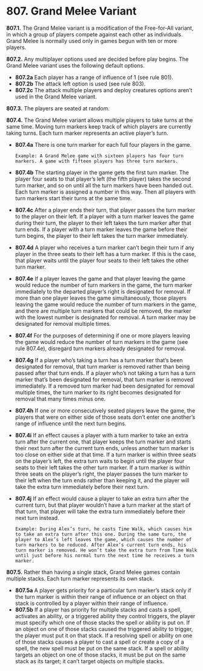 # **807.** Grand Melee Variant

**807.1.** The Grand Melee variant is a modification of the Free-for-All variant, in which a group of players compete against each other as individuals. Grand Melee is normally used only in games begun with ten or more players.

**807.2.** Any multiplayer options used are decided before play begins. The Grand Melee variant uses the following default options.
+ **807.2a** Each player has a range of influence of 1 (see rule 801).
+ **807.2b** The attack left option is used (see rule 803).
+ **807.2c** The attack multiple players and deploy creatures options aren’t used in the Grand Melee variant.

**807.3.** The players are seated at random.

**807.4.** The Grand Melee variant allows multiple players to take turns at the same time. Moving turn markers keep track of which players are currently taking turns. Each turn marker represents an active player’s turn.
+ **807.4a** There is one turn marker for each full four players in the game.

      Example: A Grand Melee game with sixteen players has four turn markers. A game with fifteen players has three turn markers.
+ **807.4b** The starting player in the game gets the first turn marker. The player four seats to that player’s left (the fifth player) takes the second turn marker, and so on until all the turn markers have been handed out. Each turn marker is assigned a number in this way. Then all players with turn markers start their turns at the same time.
+ **807.4c** After a player ends their turn, that player passes the turn marker to the player on their left. If a player with a turn marker leaves the game during their turn, the player to their left takes the turn marker after that turn ends. If a player with a turn marker leaves the game before their turn begins, the player to their left takes the turn marker immediately.
+ **807.4d** A player who receives a turn marker can’t begin their turn if any player in the three seats to their left has a turn marker. If this is the case, that player waits until the player four seats to their left takes the other turn marker.
+ **807.4e** If a player leaves the game and that player leaving the game would reduce the number of turn markers in the game, the turn marker immediately to the departed player’s right is designated for removal. If more than one player leaves the game simultaneously, those players leaving the game would reduce the number of turn markers in the game, and there are multiple turn markers that could be removed, the marker with the lowest number is designated for removal. A turn marker may be designated for removal multiple times.
+ **807.4f** For the purposes of determining if one or more players leaving the game would reduce the number of turn markers in the game (see rule 807.4e), disregard turn markers already designated for removal.
+ **807.4g** If a player who’s taking a turn has a turn marker that’s been designated for removal, that turn marker is removed rather than being passed after that turn ends. If a player who’s not taking a turn has a turn marker that’s been designated for removal, that turn marker is removed immediately. If a removed turn marker had been designated for removal multiple times, the turn marker to its right becomes designated for removal that many times minus one.
+ **807.4h** If one or more consecutively seated players leave the game, the players that were on either side of those seats don’t enter one another’s range of influence until the next turn begins.
+ **807.4i** If an effect causes a player with a turn marker to take an extra turn after the current one, that player keeps the turn marker and starts their next turn after the current turn ends, unless another turn marker is too close on either side at that time. If a turn marker is within three seats on the player’s left, the extra turn waits to begin until the player four seats to their left takes the other turn marker. If a turn marker is within three seats on the player’s right, the player passes the turn marker to their left when the turn ends rather than keeping it, and the player will take the extra turn immediately before their next turn.
+ **807.4j** If an effect would cause a player to take an extra turn after the current turn, but that player wouldn’t have a turn marker at the start of that turn, that player will take the extra turn immediately before their next turn instead.

      Example: During Alex’s turn, he casts Time Walk, which causes him to take an extra turn after this one. During the same turn, the player to Alex’s left leaves the game, which causes the number of turn markers to be reduced. After Alex’s current turn ends, his turn marker is removed. He won’t take the extra turn from Time Walk until just before his normal turn the next time he receives a turn marker.

**807.5.** Rather than having a single stack, Grand Melee games contain multiple stacks. Each turn marker represents its own stack.
+ **807.5a** A player gets priority for a particular turn marker’s stack only if the turn marker is within their range of influence or an object on that stack is controlled by a player within their range of influence.
+ **807.5b** If a player has priority for multiple stacks and casts a spell, activates an ability, or a triggered ability they control triggers, the player must specify which one of those stacks the spell or ability is put on. If an object on one of those stacks caused the triggered ability to trigger, the player must put it on that stack. If a resolving spell or ability on one of those stacks causes a player to cast a spell or create a copy of a spell, the new spell must be put on the same stack. If a spell or ability targets an object on one of those stacks, it must be put on the same stack as its target; it can’t target objects on multiple stacks.
